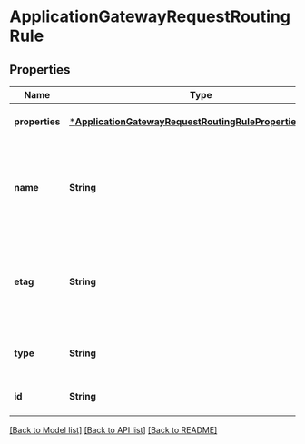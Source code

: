 # ApplicationGatewayRequestRoutingRule


## Properties
Name | Type | Description | Notes
------------ | ------------- | ------------- | -------------
**properties** | [***ApplicationGatewayRequestRoutingRulePropertiesFormat**](ApplicationGatewayRequestRoutingRulePropertiesFormat.md) |  | [optional] [default to nothing]
**name** | **String** | Name of the request routing rule that is unique within an Application Gateway. | [optional] [default to nothing]
**etag** | **String** | A unique read-only string that changes whenever the resource is updated. | [optional] [readonly] [default to nothing]
**type** | **String** | Type of the resource. | [optional] [readonly] [default to nothing]
**id** | **String** | Resource ID. | [optional] [default to nothing]


[[Back to Model list]](../README.md#models) [[Back to API list]](../README.md#api-endpoints) [[Back to README]](../README.md)


